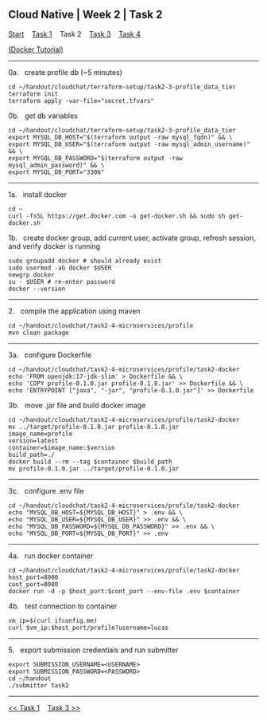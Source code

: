 ## Cloud Native | Week 2 | Task 2

[Start](https://github.com/AFC-AI2C-Cohort-04/coleman-code/blob/main/cloud_native/week_2/start.md)    [Task 1](https://github.com/AFC-AI2C-Cohort-04/coleman-code/blob/main/cloud_native/week_2/task_1.md)    Task 2    [Task 3](https://github.com/AFC-AI2C-Cohort-04/coleman-code/blob/main/cloud_native/week_2/task_3.md)    [Task 4](https://github.com/AFC-AI2C-Cohort-04/coleman-code/blob/main/cloud_native/week_2/task_4.md)

[(Docker Tutorial)](https://github.com/AFC-AI2C-Cohort-04/coleman-code/blob/main/docker_tutorial.md)

---

0a.   create profile db (~5 minutes)
```
cd ~/handout/cloudchat/terraform-setup/task2-3-profile_data_tier
terraform init
terraform apply -var-file="secret.tfvars"
```

0b.   get db variables
```
cd ~/handout/cloudchat/terraform-setup/task2-3-profile_data_tier
export MYSQL_DB_HOST="$(terraform output -raw mysql_fqdn)" && \
export MYSQL_DB_USER="$(terraform output -raw mysql_admin_username)" && \
export MYSQL_DB_PASSWORD="$(terraform output -raw mysql_admin_password)" && \
export MYSQL_DB_PORT="3306"
```

---

1a.   install docker
```
cd ~
curl -fsSL https://get.docker.com -o get-docker.sh && sudo sh get-docker.sh
```

1b.   create docker group, add current user, activate group, refresh session, and verify docker is running
```
sudo groupadd docker # should already exist
sudo usermod -aG docker $USER
newgrp docker
su - $USER # re-enter password
docker --version
```

---

2.   compile the application using maven
```
cd ~/handout/cloudchat/task2-4-microservices/profile
mvn clean package
```

---

3a.   configure Dockerfile
```
cd ~/handout/cloudchat/task2-4-microservices/profile/task2-docker
echo 'FROM openjdk:17-jdk-slim' > Dockerfile && \
echo 'COPY profile-0.1.0.jar profile-0.1.0.jar' >> Dockerfile && \
echo 'ENTRYPOINT ["java", "-jar", "profile-0.1.0.jar"]' >> Dockerfile
```

3b.   move .jar file and build docker image
```
cd ~/handout/cloudchat/task2-4-microservices/profile/task2-docker
mv ../target/profile-0.1.0.jar profile-0.1.0.jar
image_name=profile
version=latest
container=$image_name:$version
build_path=./
docker build --rm --tag $container $build_path
mv profile-0.1.0.jar ../target/profile-0.1.0.jar
```

---

3c.   configure .env file
```
cd ~/handout/cloudchat/task2-4-microservices/profile/task2-docker
echo "MYSQL_DB_HOST=${MYSQL_DB_HOST}" > .env && \
echo "MYSQL_DB_USER=${MYSQL_DB_USER}" >> .env && \
echo "MYSQL_DB_PASSWORD=${MYSQL_DB_PASSWORD}" >> .env && \
echo "MYSQL_DB_PORT=${MYSQL_DB_PORT}" >> .env
```

---

4a.   run docker container
```
cd ~/handout/cloudchat/task2-4-microservices/profile/task2-docker
host_port=8000
cont_port=8080
docker run -d -p $host_port:$cont_port --env-file .env $container
```

4b.   test connection to container
```
vm_ip=$(curl ifconfig.me)
curl $vm_ip:$host_port/profile?username=lucas
```

---

5.   export submission credentials and run submitter
```
export SUBMISSION_USERNAME=<USERNAME>
export SUBMISSION_PASSWORD=<PASSWORD>
cd ~/handout
./submitter task2
```

---

[<< Task 1](https://github.com/AFC-AI2C-Cohort-04/coleman-code/blob/main/cloud_native/week_2/task_1.md)    [Task 3 >>](https://github.com/AFC-AI2C-Cohort-04/coleman-code/blob/main/cloud_native/week_2/task_3.md)

